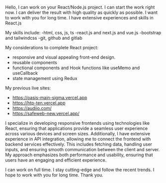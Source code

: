Hello, I can work on your React/Node.js project. I can start the work right now. I can deliver the result with high quality as quickly as possible.  I want to work with you for long time. I have extensive experiences and skills in React.js

My skills include:
-html, css, js, ts
-react.js and next.js and vue.js
-bootstrap and tailwindcss
-git, github and gitlab

My considerations to complete React project:
- responsive and visual appealing front-end design.
- reusable components
- functional components and Hook functions like useMemo and useCallback
- state management using Redux

My previous live sites:
- https://oasis-main-sigma.vercel.app
- https://htp-ten.vercel.app
- https://audiio.com/
- https://safeweb-new.vercel.app/

I specialize in developing responsive frontends using technologies like React, ensuring that applications provide a seamless user experience across various devices and screen sizes. Additionally, I have extensive experience in API integration, allowing me to connect the frontend with backend services effectively. This includes fetching data, handling user inputs, and ensuring smooth communication between the client and server. My approach emphasizes both performance and usability, ensuring that users have an engaging and efficient experience.

I can work on full time. I stay cutting-edge and follow the recent trends. I hope to work with you for long time. 
Thank you.